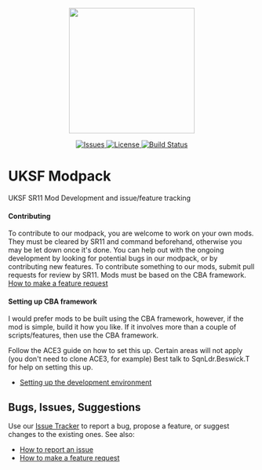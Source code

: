 <p align="center">
    <img src="https://github.com/uksf/modpack/blob/master/assets/logos/uksfSource.png" width="256">
</p>
<p align="center">
    <a href="https://github.com/uksf/modpack/issues">
        <img src="https://img.shields.io/github/issues/uksf/modpack.svg?style=flat-square&label=Issues" alt="Issues">
    </a>
    <a href="https://github.com/uksf/modpack/blob/master/LICENSE">
        <img src="https://img.shields.io/badge/license-GPLv3-blue.svg?style=flat-square" alt="License">
    </a>
    <a href="https://travis-ci.org/uksf/Modpack">
        <img src="https://img.shields.io/travis/uksf/Modpack.svg?style=flat-square&label=Build" alt="Build Status">
    </a>
</p>

# UKSF Modpack
UKSF SR11 Mod Development and issue/feature tracking

#### Contributing
To contribute to our modpack, you are welcome to work on your own mods.
They must be cleared by SR11 and command beforehand, otherwise you may be let down once it's done. 
You can help out with the ongoing development by looking for potential bugs in our modpack, or by contributing new features. To contribute something to our mods, submit pull requests for review by SR11. Mods must be based on the CBA framework.
[How to make a feature request](https://github.com/uksf/modpack/wiki/How-to-make-a-feature-request)

#### Setting up CBA framework
I would prefer mods to be built using the CBA framework, however, if the mod is simple, build it how you like.
If it involves more than a couple of scripts/features, then use the CBA framework.

Follow the ACE3 guide on how to set this up.
Certain areas will not apply (you don't need to clone ACE3, for example)
Best talk to SqnLdr.Beswick.T for help on setting this up.
- [Setting up the development environment](http://ace3mod.com/wiki/development/setting-up-the-development-environment.html)

## Bugs, Issues, Suggestions
Use our [Issue Tracker](https://github.com/uksf/modpack/issues) to report a bug, propose a feature, or suggest changes to the existing ones. See also:
- [How to report an issue](https://github.com/uksf/modpack/wiki/How-to-report-an-issue)
- [How to make a feature request](https://github.com/uksf/modpack/wiki/How-to-make-a-feature-request)
